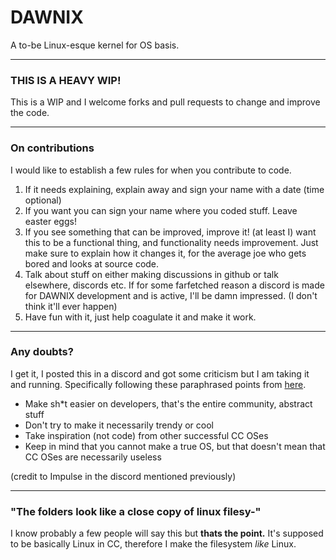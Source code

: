 # DAWNIX

A to-be Linux-esque kernel for OS basis.

---

### THIS IS A HEAVY WIP!

This is a WIP and I welcome forks and pull requests to change and improve the code.

---

### On contributions

I would like to establish a few rules for when you contribute to code.

1. If it needs explaining, explain away and sign your name with a date (time optional)
2. If you want you can sign your name where you coded stuff. Leave easter eggs!
3. If you see something that can be improved, improve it! (at least I) want this to be a functional thing, and functionality needs improvement. Just make sure to explain how it changes it, for the average joe who gets bored and looks at source code.
4. Talk about stuff on either making discussions in github or talk elsewhere, discords etc. If for some farfetched reason a discord is made for DAWNIX development and is active, I'll be damn impressed. (I don't think it'll ever happen)
5. Have fun with it, just help coagulate it and make it work.

---

### Any doubts?

I get it, I posted this in a discord and got some criticism but I am taking it and running. Specifically following these paraphrased points from [here](https://gist.github.com/MCJack123/4b2bca21bdc0cf5c67ce7177326c2154).

- Make sh*t easier on developers, that's the entire community, abstract stuff
- Don't try to make it necessarily trendy or cool
- Take inspiration (not code) from other successful CC OSes
- Keep in mind that you cannot make a true OS, but that doesn't mean that CC OSes are necessarily useless 

(credit to Impulse in the discord mentioned previously)

---

### "The folders look like a close copy of linux filesy-"

I know probably a few people will say this but **thats the point.** It's supposed to be basically Linux in CC, therefore I make the filesystem *like* Linux.
